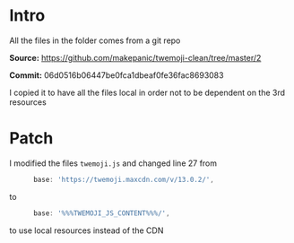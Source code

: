 # Intro

All the files in the folder comes from a git repo

__Source:__ https://github.com/makepanic/twemoji-clean/tree/master/2

__Commit:__ 06d0516b06447be0fca1dbeaf0fe36fac8693083

I copied it to have all the files local in order not to be dependent on the 3rd resources


# Patch
I modified the files `twemoji.js` and changed line 27 from
```js
      base: 'https://twemoji.maxcdn.com/v/13.0.2/',
```
to
```js
      base: '%%%TWEMOJI_JS_CONTENT%%%/',
```
to use local resources instead of the CDN
